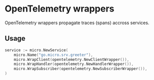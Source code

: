 # OpenTelemetry wrappers

OpenTelemetry wrappers propagate traces (spans) accross services.

## Usage

```go
service := micro.NewService(
    micro.Name("go.micro.srv.greeter"),
    micro.WrapClient(opentelemetry.NewClientWrapper()),
    micro.WrapHandler(opentelemetry.NewHandlerWrapper()),
    micro.WrapSubscriber(opentelemetry.NewSubscriberWrapper()),
)
```